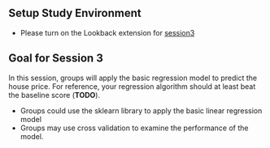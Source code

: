 ## Setup Study Environment

- Please turn on the Lookback extension for [session3](https://participate.lookback.io/GxCBxm)

## Goal for Session 3

In this session, groups will apply the basic regression model to predict the house price. For reference, your regression algorithm should at least beat the baseline score (**TODO**).

- Groups could use the sklearn library to apply the basic linear regression model
- Groups may use cross validation to examine the performance of the model.


